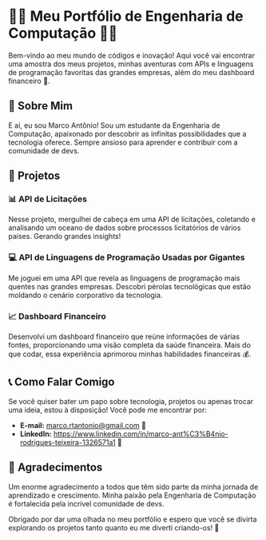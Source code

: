 # 👨‍💻 Meu Portfólio de Engenharia de Computação 👩‍💻

Bem-vindo ao meu mundo de códigos e inovação! Aqui você vai encontrar uma amostra dos meus projetos, minhas aventuras com APIs e linguagens de programação favoritas das grandes empresas, além do meu dashboard financeiro 🚀.

## 👋 Sobre Mim

E aí, eu sou Marco Antônio! Sou um estudante da Engenharia de Computação, apaixonado por descobrir as infinitas possibilidades que a tecnologia oferece. Sempre ansioso para aprender e contribuir com a comunidade de devs.

## 🚀 Projetos

### 📊 API de Licitações

Nesse projeto, mergulhei de cabeça em uma API de licitações, coletando e analisando um oceano de dados sobre processos licitatórios de vários países. Gerando grandes insights!

### 💻 API de Linguagens de Programação Usadas por Gigantes

Me joguei em uma API que revela as linguagens de programação mais quentes nas grandes empresas. Descobri pérolas tecnológicas que estão moldando o cenário corporativo da tecnologia.

### 📈 Dashboard Financeiro

Desenvolvi um dashboard financeiro que reúne informações de várias fontes, proporcionando uma visão completa da saúde financeira. Mais do que codar, essa experiência aprimorou minhas habilidades financeiras 💰.

## 📞 Como Falar Comigo

Se você quiser bater um papo sobre tecnologia, projetos ou apenas trocar uma ideia, estou à disposição! Você pode me encontrar por:

- **E-mail:** marco.rtantonio@gmail.com 📧
- **LinkedIn:** https://www.linkedin.com/in/marco-ant%C3%B4nio-rodrigues-teixeira-1326571a1 💼

## 🙌 Agradecimentos

Um enorme agradecimento a todos que têm sido parte da minha jornada de aprendizado e crescimento. Minha paixão pela Engenharia de Computação é fortalecida pela incrível comunidade de devs.

Obrigado por dar uma olhada no meu portfólio e espero que você se divirta explorando os projetos tanto quanto eu me diverti criando-os! 🎉
